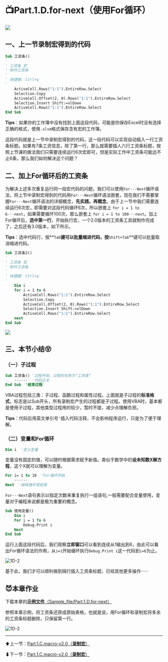 #   📺Part.1.D.for-next（使用For循环）

![](https://xlsj.oss-cn-beijing.aliyuncs.com/wwc_pic/20200520181252.png)

## 一、上一节录制宏得到的代码

~~~vb
Sub 工资条()
'
' 工资条 宏
' 制作工资条
'
' 快捷键: Ctrl+q
'
    ActiveCell.Rows("1:1").EntireRow.Select
    Selection.Copy
    ActiveCell.Offset(2, 0).Rows("1:1").EntireRow.Select
    Selection.Insert Shift:=xlDown
    ActiveCell.Rows("1:1").EntireRow.Select
End Sub
~~~

**Tips**：如果你的工作簿中没有找到上面这段代码，可能是你保存Excel时没有选择正确的格式，使用`.xlsm`格式保存含有宏的工作簿。

这段代码就是上一节中录制宏得到的代码，这一段代码可以实现自动插入一行工资条标题。如果有7条工资信息，除了第一行，那么就需要插人六行工资条标题，按照上节课的做法我们只需要连续运行6次宏即可，但是实际工作中工资条可能远不止6条，那么我们如何解决这个问题？

## 二、加上For循环后的工资条

为解决上述多次重复运行同一段宏代码的问题，我们可以使用`For···Next`循环语法，将上节中录制宏得到的代码用`For···Next`循环语法嵌套，现在我们不需要掌握`For···Next`循环语法的详细概念，**先实践，再概念**。由于上一节中我们需要连续运行6次宏，即需要对这段代码循环6次，所以嵌套上 `for i = 1 to 6···next`，如果需要循环100次，那么嵌套上 `for i = 1 to 100···next`。加上For循环后，**选中第一行**，开始执行宏，一个2.0版本的工资条工具就制作完成了，之后还有3.0版本，如下所示。

**Tips**：选中代码行，按**`Tab`**键可以批量缩进代码，按**`Shift+Tab`**键可以批量取消缩进代码。

~~~vb
Sub 工资条2()
'
' 工资条 宏
' 制作工资条
'
' 快捷键: Ctrl+q
'	
    Dim i 
    for i = 1 to 6
        ActiveCell.Rows("1:1").EntireRow.Select
        Selection.Copy
        ActiveCell.Offset(2, 0).Rows("1:1").EntireRow.Select
        Selection.Insert Shift:=xlDown
        ActiveCell.Rows("1:1").EntireRow.Select
    next
End Sub
~~~

![](https://xlsj.oss-cn-beijing.aliyuncs.com/wwc_pic/20200520181257.gif)

## 三、本节小结😵

### （一）子过程

```vb
Sub 工资条() '过程开始，过程的名称为“工资条”
	······  '代码正文
End Sub  '结束过程
```

VBA过程包括三类：子过程、函数过程和属性过程。上面就是子过程的**标准格式**，标志是以Sub开头，所有录制宏产生的过程都是子过程。使用VBA时，基本都是使用子过程，其他类型过程用的较少，暂时不提，减少点理解负担。

**Tips**：代码后用英文单引号`'`插入代码注释，不会影响程序运行，只是为了便于理解。

### （二）变量和For循环

```vb
Dim i  '定义变量
```

变量没有固定的值，可以随时根据需求赋予新值。类似于数学中的**设未知数X解方程**，这个X就可以理解为变量。

```vb
For i= 1 to 10  'For循环开始
	······
Next  '继续循环至结束
```

`For···Next`语句表示以指定次数来重复执行一组语句,一般需要配合变量使用，变量对于编程来说都是极为重要的概念。

```vb
Sub 使用变量()
    Dim i
    For i = 1 To 6
        Debug.Print i
    Next
End Sub
```

运行上面这段代码后，我们观察**立即窗口**可以看到连续从1输出到6，由此可以看出For循环语法的作用，从`i=1`开始循环执行`Debug.Print i`这一代码到`i=6`为止。

![1D-2](https://xlsj.oss-cn-beijing.aliyuncs.com/wwc_pic/20200520181302.png)

基于此，我们才可以顺利做到隔行插入工资条标题，已经其他更多操作······


##  😈本章作业


下载本章的[**示例文件**（Sample_file/Part.1.D.for-next）](Sample_file/Part.1.D.for-next)

参照本章示例，将工资条还原成原始表格，也就是说，用For循环和录制宏将多余的工资条标题删除，只保留第一行。

![1D-2](https://xlsj.oss-cn-beijing.aliyuncs.com/wwc_pic/公众号名片.jpg)

- - -

⬆上一节：[Part.1.C.macro-v2.0（**录制宏**）](Part.1.C.macro-v2.0.md)

⬇下一节：[Part.1.C.macro-v2.0（**录制宏**）](Part.1.C.macro-v2.0.md)